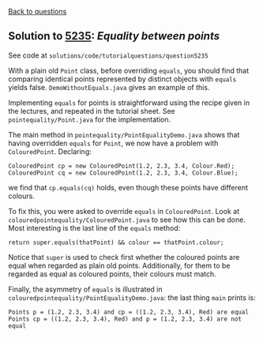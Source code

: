 [Back to questions](../README.md)

## Solution to [5235](../questions/5235): *Equality between points*

See code at `solutions/code/tutorialquestions/question5235`

With a plain old `Point` class, before overriding `equals`, you should find that
comparing identical points represented by distinct objects with `equals` yields false.
`DemoWithoutEquals.java` gives an example of this.

Implementing `equals` for points is straightforward using the recipe given in the lectures,
and repeated in the tutorial sheet.  See `pointequality/Point.java` for the implementation.

The main method in `pointequality/PointEqualityDemo.java` shows that having overridden
`equals` for `Point`, we now have a problem with `ColouredPoint`.  Declaring:

```
ColouredPoint cp = new ColouredPoint(1.2, 2.3, 3.4, Colour.Red);
ColouredPoint cq = new ColouredPoint(1.2, 2.3, 3.4, Colour.Blue);
```

we find that `cp.equals(cq)` holds, even though these points have different colours.

To fix this, you were asked to override `equals` in `ColouredPoint`.  Look at
`colouredpointequality/ColouredPoint.java` to see how this can be done.  Most interesting
is the last line of the `equals` method:

```
return super.equals(thatPoint) && colour == thatPoint.colour;
```

Notice that `super` is used to check first whether the coloured points are equal when
regarded as plain old points.  Additionally, for them to be regarded as equal as coloured points,
their colours must match.

Finally, the asymmetry of `equals` is illustrated in `colouredpointequality/PointEqualityDemo.java`:
the last thing `main` prints is:


```
Points p = (1.2, 2.3, 3.4) and cp = ((1.2, 2.3, 3.4), Red) are equal
Points cp = ((1.2, 2.3, 3.4), Red) and p = (1.2, 2.3, 3.4) are not equal
```


